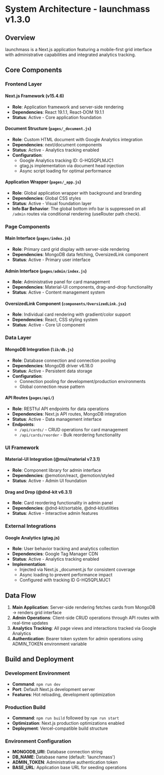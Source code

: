 # System Architecture - launchmass v1.3.0

## Overview

launchmass is a Next.js application featuring a mobile-first grid interface with administrative capabilities and integrated analytics tracking.

## Core Components

### Frontend Layer

#### Next.js Framework (v15.4.6)
- **Role**: Application framework and server-side rendering
- **Dependencies**: React 19.1.1, React-DOM 19.1.1
- **Status**: Active - Core application foundation

#### Document Structure (`pages/_document.js`)
- **Role**: Custom HTML document with Google Analytics integration
- **Dependencies**: next/document components
- **Status**: Active - Analytics tracking enabled
- **Configuration**: 
  - Google Analytics tracking ID: G-HQ5QPLMJC1
  - gtag.js implementation via document head injection
  - Async script loading for optimal performance

#### Application Wrapper (`pages/_app.js`)
- **Role**: Global application wrapper with background and branding
- **Dependencies**: Global CSS styles
- **Status**: Active - Visual foundation layer
- **Info Bar Behavior**: The global bottom info bar is suppressed on all `/admin` routes via conditional rendering (useRouter path check).

### Page Components

#### Main Interface (`pages/index.js`)
- **Role**: Primary card grid display with server-side rendering
- **Dependencies**: MongoDB data fetching, OversizedLink component
- **Status**: Active - Primary user interface

#### Admin Interface (`pages/admin/index.js`)
- **Role**: Administrative panel for card management
- **Dependencies**: Material-UI components, drag-and-drop functionality
- **Status**: Active - Content management system

#### OversizedLink Component (`components/OversizedLink.jsx`)
- **Role**: Individual card rendering with gradient/color support
- **Dependencies**: React, CSS styling system
- **Status**: Active - Core UI component

### Data Layer

#### MongoDB Integration (`lib/db.js`)
- **Role**: Database connection and connection pooling
- **Dependencies**: MongoDB driver v6.18.0
- **Status**: Active - Persistent data storage
- **Configuration**: 
  - Connection pooling for development/production environments
  - Global connection reuse pattern

#### API Routes (`pages/api/`)
- **Role**: RESTful API endpoints for data operations
- **Dependencies**: Next.js API routes, MongoDB integration
- **Status**: Active - Data management interface
- **Endpoints**:
  - `/api/cards/` - CRUD operations for card management
  - `/api/cards/reorder` - Bulk reordering functionality

### UI Framework

#### Material-UI Integration (@mui/material v7.3.1)
- **Role**: Component library for admin interface
- **Dependencies**: @emotion/react, @emotion/styled
- **Status**: Active - Admin UI foundation

#### Drag and Drop (@dnd-kit v6.3.1)
- **Role**: Card reordering functionality in admin panel
- **Dependencies**: @dnd-kit/sortable, @dnd-kit/utilities
- **Status**: Active - Interactive admin features

### External Integrations

#### Google Analytics (gtag.js)
- **Role**: User behavior tracking and analytics collection
- **Dependencies**: Google Tag Manager CDN
- **Status**: Active - Analytics tracking enabled
- **Implementation**: 
  - Injected via Next.js _document.js for consistent coverage
  - Async loading to prevent performance impact
  - Configured with tracking ID G-HQ5QPLMJC1

## Data Flow

1. **Main Application**: Server-side rendering fetches cards from MongoDB → renders grid interface
2. **Admin Operations**: Client-side CRUD operations through API routes with real-time updates
3. **Analytics Tracking**: All page views and interactions tracked via Google Analytics
4. **Authentication**: Bearer token system for admin operations using ADMIN_TOKEN environment variable

## Build and Deployment

### Development Environment
- **Command**: `npm run dev`
- **Port**: Default Next.js development server
- **Features**: Hot reloading, development optimization

### Production Build
- **Command**: `npm run build` followed by `npm run start`
- **Optimization**: Next.js production optimizations enabled
- **Deployment**: Vercel-compatible build structure

### Environment Configuration
- **MONGODB_URI**: Database connection string
- **DB_NAME**: Database name (default: 'launchmass')
- **ADMIN_TOKEN**: Administrative authentication token
- **BASE_URL**: Application base URL for seeding operations
